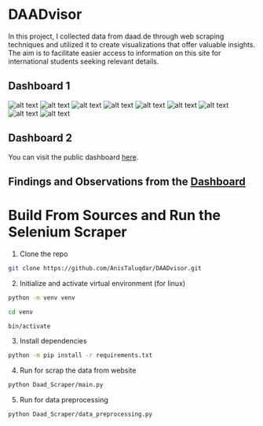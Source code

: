 # DAADvisor

In this project, I collected data from daad.de through web scraping techniques and utilized it to create visualizations that offer valuable insights. The aim is to facilitate easier access to information on this site for international students seeking relevant details.


## Dashboard 1

![alt text](screenshot/sheet1.png)
![alt text](screenshot/sheet2.png)
![alt text](screenshot/sheet3.png)
![alt text](screenshot/sheet4.png)
![alt text](screenshot/sheet5.png)
![alt text](screenshot/sheet6.png)
![alt text](screenshot/sheet7.png)
![alt text](screenshot/sheet8.png)
![alt text](screenshot/sheet9.png)

## Dashboard 2

You can visit the public dashboard [here](https://public.tableau.com/views/DAADvisor/Dashboard3?:language=en-US&:display_count=n&:origin=viz_share_link). 

## Findings and Observations from the [Dashboard](https://public.tableau.com/views/DAADvisor/Dashboard3?:language=en-US&:display_count=n&:origin=viz_share_link)

# Build From Sources and Run the Selenium Scraper

1. Clone the repo
~~~bash
git clone https://github.com/AnisTaluqdar/DAADvisor.git
~~~
2. Initialize and activate virtual environment (for linux)
~~~bash
python -m venv venv

cd venv

bin/activate 
~~~

3. Install dependencies
~~~bash
python -m pip install -r requirements.txt
~~~

4. Run for scrap the data from website
~~~bash
python Daad_Scraper/main.py
~~~

5. Run for data preprocessing
~~~bash
python Daad_Scraper/data_preprocessing.py
~~~

